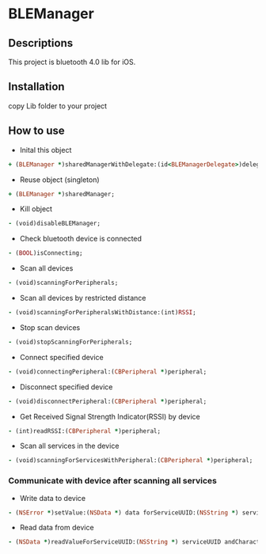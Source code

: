 # BLEManager

## Descriptions
This project is bluetooth 4.0 lib for iOS.

## Installation

copy Lib folder to your project

## How to use

* Inital this object
```ruby
+ (BLEManager *)sharedManagerWithDelegate:(id<BLEManagerDelegate>)delegate;
```

* Reuse object (singleton)
```ruby
+ (BLEManager *)sharedManager;
```

* Kill object
```ruby
- (void)disableBLEManager;
```

* Check bluetooth  device is connected
```ruby
- (BOOL)isConnecting;
```

* Scan all devices
```ruby
- (void)scanningForPeripherals;
```

* Scan all devices by restricted distance
```ruby
- (void)scanningForPeripheralsWithDistance:(int)RSSI;
```

* Stop scan devices
```ruby
- (void)stopScanningForPeripherals;
```

* Connect specified device
```ruby
- (void)connectingPeripheral:(CBPeripheral *)peripheral;
```

* Disconnect specified device
```ruby
- (void)disconnectPeripheral:(CBPeripheral *)peripheral;
```

* Get Received Signal Strength Indicator(RSSI) by device
```ruby
- (int)readRSSI:(CBPeripheral *)peripheral;
```

* Scan all services in the device
```ruby
- (void)scanningForServicesWithPeripheral:(CBPeripheral *)peripheral;
```

### Communicate with device after scanning all services
* Write data to device
```ruby
- (NSError *)setValue:(NSData *) data forServiceUUID:(NSString *) serviceUUID andCharacteristicUUID:(NSString *) charUUID withPeripheral:(CBPeripheral *)peripheral;
```

* Read data from device
```ruby
- (NSData *)readValueForServiceUUID:(NSString *) serviceUUID andCharacteristicUUID:(NSString *) charUUID withPeripheral:(CBPeripheral *)peripheral;
```

